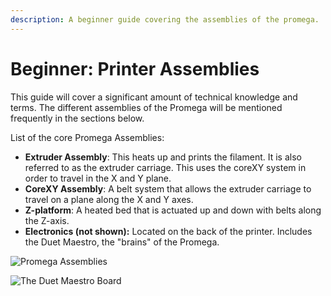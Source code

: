 ```yaml
---
description: A beginner guide covering the assemblies of the promega.
---
```


# Beginner: Printer Assemblies

This guide will cover a significant amount of technical knowledge and terms. The different assemblies of the Promega will be mentioned frequently in the sections below.

List of the core Promega Assemblies:

* **Extruder Assembly**: This heats up and prints the filament. It is also referred to as the extruder carriage. This uses the coreXY system in order to travel in the X and Y plane.
* **CoreXY Assembly**: A belt system that allows the extruder carriage to travel on a plane along the X and Y axes.
* **Z-platform**: A heated bed that is actuated up and down with belts along the Z-axis.
* **Electronics \(not shown\):** Located on the back of the printer. Includes the Duet Maestro, the "brains" of the Promega.

![Promega Assemblies](../.gitbook/assets/vopgfun48dwpqitf-differentpromegaassemblies.jpg)

![The Duet Maestro Board](../.gitbook/assets/duetboard.jpeg)


